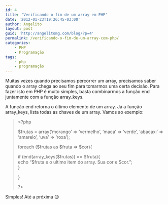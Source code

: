 ```yaml
---
id: 4
title: 'Verificando o fim de um array em PHP'
date: '2012-01-23T19:26:45-03:00'
author: Angelito
layout: post
guid: 'http://angelitomg.com/blog/?p=4'
permalink: /verificando-o-fim-de-um-array-com-php/
categories:
    - PHP
    - Programação
tags:
    - php
    - programação
---
```


Muitas vezes quando precisamos percorrer um array, precisamos saber quando o array chega ao seu fim para tomarmos uma certa decisão. Para fazer isto em PHP é muito simples, basta combinarmos a função end juntamente com a função array\_keys.

A função end retorna o último elemento de um array. Já a função array\_keys, lista todas as chaves de um array. Vamos ao exemplo:

> &lt;?php
> 
> $frutas = array(‘morango’ =&gt; ‘vermelho’, ‘maca’ =&gt; ‘verde’, ‘abacaxi’ =&gt; ‘amarelo’, ‘uva’ =&gt; ‘roxa’);
> 
> foreach ($frutas as $fruta =&gt; $cor){
> 
> if (end(array\_keys($frutas)) == $fruta){  
> echo “$fruta e o ultimo item do array. Sua cor e $cor.”;  
> }
> 
> }
> 
> ?&gt;

Simples! Até a próxima 😉